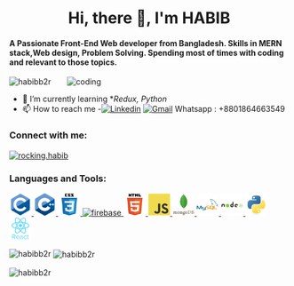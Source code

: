 <h1 align="center">Hi, there 👋, I'm HABIB</h1>
<h4 align="left">A Passionate Front-End Web developer from Bangladesh. Skills in MERN stack,Web design, Problem Solving. Spending most of times with coding and relevant to those topics.</h4>

<img align="right" alt="coding" width="400" src="https://i.pinimg.com/originals/e4/26/70/e426702edf874b181aced1e2fa5c6cde.gif">

<p align="left"> <img src="https://komarev.com/ghpvc/?username=habibb2r&label=Profile%20views&color=0e75b6&style=flat" alt="habibb2r" /> </p>

- 🌱 I’m currently learning **Redux, Python*
- 📫 How to reach me
-[![Linkedin](https://img.shields.io/badge/-habibb2r-blue?style=flat&logo=Linkedin&logoColor=white)](https://www.linkedin.com/in/habibb2r)
  [![Gmail](https://img.shields.io/badge/-habibhk127-c14438?style=flat&logo=Gmail&logoColor=white)](https://mail.google.com/mail/?view=cm&fs=1&to=habibhk127@gmail.com)
  Whatsapp : +8801864663549
  


<h3 align="left">Connect with me:</h3>
<p align="left">
<a href="https://fb.com/rocking.habib" target="blank"><img align="center" src="https://raw.githubusercontent.com/rahuldkjain/github-profile-readme-generator/master/src/images/icons/Social/facebook.svg" alt="rocking.habib" height="30" width="40" /></a>
</p>

<h3 align="left">Languages and Tools:</h3>
<p align="left"> <a href="https://www.cprogramming.com/" target="_blank" rel="noreferrer"> <img src="https://raw.githubusercontent.com/devicons/devicon/master/icons/c/c-original.svg" alt="c" width="40" height="40"/> </a> <a href="https://www.w3schools.com/cpp/" target="_blank" rel="noreferrer"> <img src="https://raw.githubusercontent.com/devicons/devicon/master/icons/cplusplus/cplusplus-original.svg" alt="cplusplus" width="40" height="40"/> </a> <a href="https://www.w3schools.com/css/" target="_blank" rel="noreferrer"> <img src="https://raw.githubusercontent.com/devicons/devicon/master/icons/css3/css3-original-wordmark.svg" alt="css3" width="40" height="40"/> </a> <a href="https://firebase.google.com/" target="_blank" rel="noreferrer"> <img src="https://www.vectorlogo.zone/logos/firebase/firebase-icon.svg" alt="firebase" width="40" height="40"/> </a> <a href="https://www.w3.org/html/" target="_blank" rel="noreferrer"> <img src="https://raw.githubusercontent.com/devicons/devicon/master/icons/html5/html5-original-wordmark.svg" alt="html5" width="40" height="40"/> </a> <a href="https://developer.mozilla.org/en-US/docs/Web/JavaScript" target="_blank" rel="noreferrer"> <img src="https://raw.githubusercontent.com/devicons/devicon/master/icons/javascript/javascript-original.svg" alt="javascript" width="40" height="40"/> </a> <a href="https://www.mongodb.com/" target="_blank" rel="noreferrer"> <img src="https://raw.githubusercontent.com/devicons/devicon/master/icons/mongodb/mongodb-original-wordmark.svg" alt="mongodb" width="40" height="40"/> </a> <a href="https://www.mysql.com/" target="_blank" rel="noreferrer"> <img src="https://raw.githubusercontent.com/devicons/devicon/master/icons/mysql/mysql-original-wordmark.svg" alt="mysql" width="40" height="40"/> </a> <a href="https://nodejs.org" target="_blank" rel="noreferrer"> <img src="https://raw.githubusercontent.com/devicons/devicon/master/icons/nodejs/nodejs-original-wordmark.svg" alt="nodejs" width="40" height="40"/> </a> <a href="https://www.python.org" target="_blank" rel="noreferrer"> <img src="https://raw.githubusercontent.com/devicons/devicon/master/icons/python/python-original.svg" alt="python" width="40" height="40"/> </a> <a href="https://reactjs.org/" target="_blank" rel="noreferrer"> <img src="https://raw.githubusercontent.com/devicons/devicon/master/icons/react/react-original-wordmark.svg" alt="react" width="40" height="40"/> </a> </p>

<p><img align="left" src="https://github-readme-stats.vercel.app/api/top-langs?username=habibb2r&show_icons=true&locale=en&layout=compact" alt="habibb2r" /></p>

<p>&nbsp;<img align="center" src="https://github-readme-stats.vercel.app/api?username=habibb2r&show_icons=true&locale=en" alt="habibb2r" /></p>

<p><img align="center" src="https://github-readme-streak-stats.herokuapp.com/?user=habibb2r&" alt="habibb2r" /></p>

